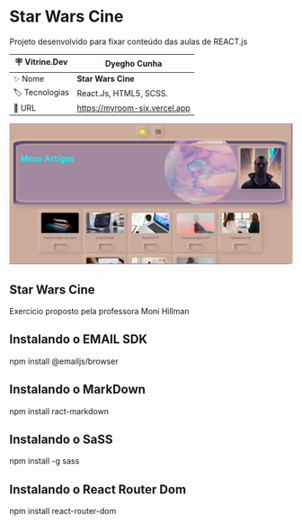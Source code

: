 # Star Wars Cine 

Projeto desenvolvido para fixar conteúdo das aulas de REACT.js

| :placard: Vitrine.Dev |**Dyegho Cunha**
| -------------  | --- |
| :sparkles: Nome        | **Star Wars Cine**
| :label: Tecnologias | React.Js, HTML5, SCSS.
| :rocket: URL         | https://myroom-six.vercel.app


<!-- Inserir imagem com a #vitrinedev ao final do link -->
![](https://github.com/DyeghoCunha/myroom/blob/master/capaMYRoom.png#vitrinedev)


## Star Wars Cine

Exercicio proposto pela professora Moni Hillman



## Instalando o EMAIL SDK

npm install @emailjs/browser 

## Instalando o MarkDown

npm install ract-markdown

## Instalando o SaSS

npm install -g sass

## Instalando o React Router Dom

npm install react-router-dom

